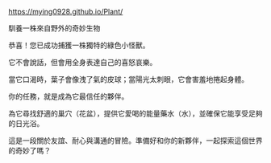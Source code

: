 https://mying0928.github.io/Plant/

馴養一株來自野外的奇妙生物

恭喜！您已成功捕獲一株獨特的綠色小怪獸。

它不會說話，但會用全身表達自己的喜怒哀樂。

當它口渴時，葉子會像洩了氣的皮球；當陽光太刺眼，它會害羞地捲起身體。

你的任務，就是成為它最信任的夥伴。

為它尋找舒適的巢穴（花盆），提供它愛喝的能量藥水（水），並確保它能享受足夠的日光浴。

這是一段關於友誼、耐心與溝通的冒險。準備好和你的新夥伴，一起探索這個世界的奇妙了嗎？
